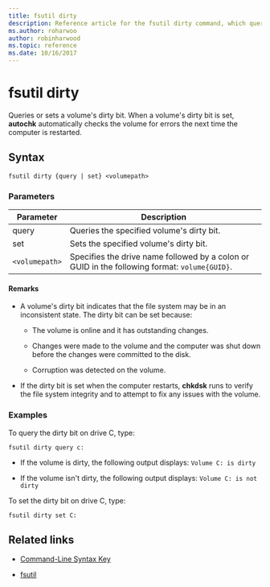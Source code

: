 ```yaml
---
title: fsutil dirty
description: Reference article for the fsutil dirty command, which queries or sets a volume's dirty bit.
ms.author: roharwoo
author: robinharwood
ms.topic: reference
ms.date: 10/16/2017
---
```


# fsutil dirty



Queries or sets a volume's dirty bit. When a volume's dirty bit is set, **autochk** automatically checks the volume for errors the next time the computer is restarted.

## Syntax

```
fsutil dirty {query | set} <volumepath>
```

### Parameters

| Parameter | Description |
| --------- | ----------- |
| query | Queries the specified volume's dirty bit. |
| set | Sets the specified volume's dirty bit. |
| `<volumepath>` | Specifies the drive name followed by a colon or GUID in the following format: `volume{GUID}`. |

#### Remarks

- A volume's dirty bit indicates that the file system may be in an inconsistent state. The dirty bit can be set because:

    - The volume is online and it has outstanding changes.

    - Changes were made to the volume and the computer was shut down before the changes were committed to the disk.

    - Corruption was detected on the volume.

- If the dirty bit is set when the computer restarts, **chkdsk** runs to verify the file system integrity and to attempt to fix any issues with the volume.

### Examples

To query the dirty bit on drive C, type:

```
fsutil dirty query c:
```

- If the volume is dirty, the following output displays: `Volume C: is dirty`

- If the volume isn't dirty, the following output displays: `Volume C: is not dirty`

To set the dirty bit on drive C, type:

```
fsutil dirty set C:
```

## Related links

- [Command-Line Syntax Key](command-line-syntax-key.md)

- [fsutil](fsutil.md)
